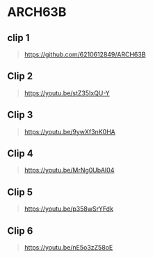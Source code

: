 # ARCH63B
## clip 1 
> https://github.com/6210612849/ARCH63B

## Clip 2 
> https://youtu.be/stZ35IxQU-Y

## Clip 3 
> https://youtu.be/9ywXf3nK0HA

## Clip 4
> https://youtu.be/MrNg0UbAI04

## Clip 5
> https://youtu.be/p358wSrYFdk

## Clip 6
> https://youtu.be/nE5o3zZ58oE
